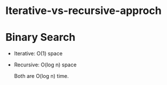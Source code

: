 # Iterative-vs-recursive-approch
# Binary Search

- Iterative: O(1) space

- Recursive: O(log n) space

   Both are O(log n) time.
